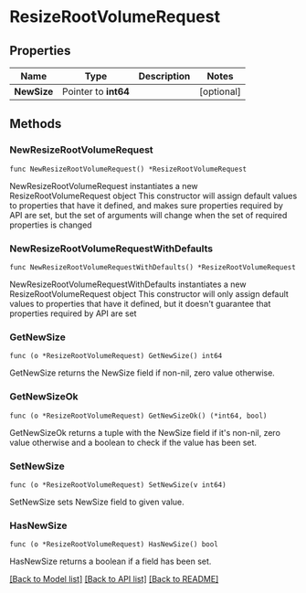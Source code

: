 # ResizeRootVolumeRequest

## Properties

Name | Type | Description | Notes
------------ | ------------- | ------------- | -------------
**NewSize** | Pointer to **int64** |  | [optional] 

## Methods

### NewResizeRootVolumeRequest

`func NewResizeRootVolumeRequest() *ResizeRootVolumeRequest`

NewResizeRootVolumeRequest instantiates a new ResizeRootVolumeRequest object
This constructor will assign default values to properties that have it defined,
and makes sure properties required by API are set, but the set of arguments
will change when the set of required properties is changed

### NewResizeRootVolumeRequestWithDefaults

`func NewResizeRootVolumeRequestWithDefaults() *ResizeRootVolumeRequest`

NewResizeRootVolumeRequestWithDefaults instantiates a new ResizeRootVolumeRequest object
This constructor will only assign default values to properties that have it defined,
but it doesn't guarantee that properties required by API are set

### GetNewSize

`func (o *ResizeRootVolumeRequest) GetNewSize() int64`

GetNewSize returns the NewSize field if non-nil, zero value otherwise.

### GetNewSizeOk

`func (o *ResizeRootVolumeRequest) GetNewSizeOk() (*int64, bool)`

GetNewSizeOk returns a tuple with the NewSize field if it's non-nil, zero value otherwise
and a boolean to check if the value has been set.

### SetNewSize

`func (o *ResizeRootVolumeRequest) SetNewSize(v int64)`

SetNewSize sets NewSize field to given value.

### HasNewSize

`func (o *ResizeRootVolumeRequest) HasNewSize() bool`

HasNewSize returns a boolean if a field has been set.


[[Back to Model list]](../README.md#documentation-for-models) [[Back to API list]](../README.md#documentation-for-api-endpoints) [[Back to README]](../README.md)


